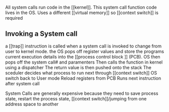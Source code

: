 All system calls run code in the [[kernel]]. This system call function code lives in the OS. 
Uses a different [[virtual memory]] so [[context switch]] is required

## Invoking a System call

a [[trap]] instruction is called when a system call is invoked to change from user to kernel mode.
the OS pops off register values and store the programs current execution details into the [[process control block ]] (PCB). 
OS then pops off the system call# and paramenters
Then calls the function in kernel using a dispatcher
The return value is then pushed onto the stack
The sceduler decides what process to run next through [[context switch]]
OS switch back to User mode
Reload registers from PCB
Runs next instruction after system call

System Calls are generally expensive because they need to save process state, restart the process state, [[context switch]]/jumping from one address space to another